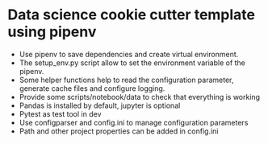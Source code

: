 # Data science cookie cutter template using pipenv

- Use pipenv to save dependencies and create virtual environment. 
- The setup_env.py script allow to set the environment variable of the pipenv. 
- Some helper functions help to read the configuration parameter, generate cache files and configure logging. 
- Provide some scripts/notebook/data to check that everything is working
- Pandas is installed by default, jupyter is optional
- Pytest as test tool in dev
- Use configparser and config.ini to manage configuration parameters
- Path and other project properties can be added in config.ini

